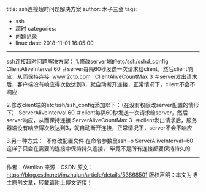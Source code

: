 title: ssh连接超时问题解决方案
author: 木子三金
tags:
  - ssh
  - 超时
categories:
  - 问题记录
  - linux
date: 2018-11-01 16:05:00
---
ssh连接超时问题解决方案：
1.修改server端的etc/ssh/sshd_config
ClientAliveInterval 60 ＃server每隔60秒发送一次请求给client，然后client响应，从而保持连接  www.2cto.com  
ClientAliveCountMax 3 ＃server发出请求后，客户端没有响应得次数达到3，就自动断开连接，正常情况下，client不会不响应
 
 <!-- more -->
 
2.修改client端的etc/ssh/ssh_config添加以下：（在没有权限改server配置的情形下）
ServerAliveInterval 60 ＃client每隔60秒发送一次请求给server，然后server响应，从而保持连接
ServerAliveCountMax 3  ＃client发出请求后，服务器端没有响应得次数达到3，就自动断开连接，正常情况下，server不会不响应

3.另一种方式： 
不修改配置文件
在命令参数里ssh -o ServerAliveInterval=60 这样子只会在需要的连接中保持持久连接， 毕竟不是所有连接都要保持持久的

--------------------- 
作者：AVmilan 
来源：CSDN 
原文：https://blog.csdn.net/imzhujun/article/details/53868501 
版权声明：本文为博主原创文章，转载请附上博文链接！